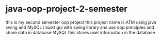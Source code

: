 # java-oop-project-2-semester
this is my second semester oop project this project name is ATM using java swing and MySQL i buikt gui with swing library ans use oop principles and shore data in database MySQL this stores user information in the database
